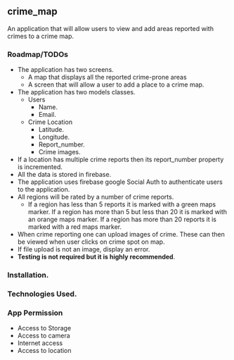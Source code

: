 ## crime_map

An application that will allow users to view and add areas reported with crimes to a crime map.
### Roadmap/TODOs
- The application has two screens.
    - A map that displays all the reported crime-prone areas
    - A screen that will allow a user to add a place to a crime map.
- The application has two models classes.
    - Users
        - Name.
        - Email.
    - Crime Location
        - Latitude.
        - Longitude.
        - Report_number.
        - Crime images.
- If a location has multiple crime reports then its report_number property is incremented.
- All the data is stored in firebase.
- The application uses firebase google Social Auth to authenticate users to the application.
- All regions will be rated by a number of crime reports.
    - If a region has less than 5 reports it is marked with a green maps marker. If a region has more than 5 but less than 20 it is marked with an orange maps marker. If a region has more than 20 reports it is marked with a red maps marker.
- When crime reporting one can upload images of crime. These can then be viewed when user clicks on crime spot on map.
- If file upload is not an image, display an error.
- **Testing is not required but it is highly recommended**.

### Installation.

### Technologies Used.

### App Permission
- Access to Storage
- Access to camera
- Internet access
- Access to location

